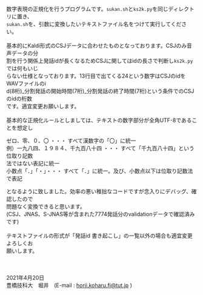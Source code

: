 数字表現の正規化を行うプログラムです。`sukan.sh`と`ks2k.py`を同じディレクトリに置き、<br>
`sukan.sh`を、引数に変換したいテキストファイル名をつけて実行してください。<br>
<br>
基本的にKaldi形式のCSJデータに合わせたものとなっております。CSJのみ音声データの分<br>
割を行う関係上発話idが長くなるためCSJに関してはidの長さで判断し`ks2k.py`では何もいじ<br>
らない仕様となっております。13行目で出てくる24という数字はCSJのidをWAVファイルのi<br>
d(8桁)\_分割発話の開始時間(7桁)\_分割発話の終了時間(7桁)という条件でのCSJのidの桁数<br>
です。適宜変更お願いします。<br>
<br>
基本的な正規化ルールとしましては、テキストの数字部分が全角UTF-8であることを想定し<br>

ゼロ、零、０、〇 ・・・ すべて漢数字の「〇」に統一<br>
例）一九八四、１９８４、千九百八十四 ・・・ すべて「千九百八十四」という位取り記数<br>
法ではない表記に統一<br>
小数点「．」「・」・・・ すべて「．」に統一。及び、小数点以下は位取り記数法で表記<br>

となるように致しました。効率の悪い稚拙なコードですが念入りにデバッグ、確認したので<br>
問題なく変換できると思います。<br>
(CSJ、JNAS、S-JNAS等が含まれた7774発話分のvalidationデータで確認済みです)<br>
 <br>
テキストファイルの形式が「発話id 書き起こし」の一覧以外の場合も適宜変更よろしくお<br>
願いします。<br>
<br>
<br>
<br>
2021年4月20日<br>
豊橋技科大　堀井　(E-mail : horii.koharu.fj@tut.jp )<br>
